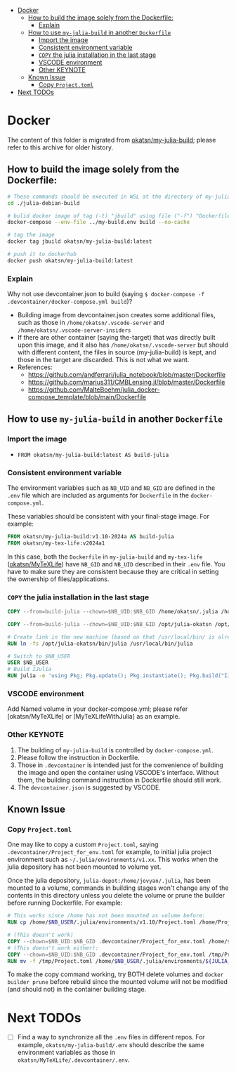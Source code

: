 - [Docker](#docker)
  - [How to build the image solely from the Dockerfile:](#how-to-build-the-image-solely-from-the-dockerfile)
    - [Explain](#explain)
  - [How to use `my-julia-build` in another `Dockerfile`](#how-to-use-my-julia-build-in-another-dockerfile)
    - [Import the image](#import-the-image)
    - [Consistent environment variable](#consistent-environment-variable)
    - [`COPY` the julia installation in the last stage](#copy-the-julia-installation-in-the-last-stage)
    - [VSCODE environment](#vscode-environment)
    - [Other KEYNOTE](#other-keynote)
  - [Known Issue](#known-issue)
    - [Copy `Project.toml`](#copy-projecttoml)
- [Next TODOs](#next-todos)
# Docker

The content of this folder is migrated from [okatsn/my-julia-build](https://github.com/okatsn/my-julia-build); please refer to this archive for older history.

## How to build the image solely from the Dockerfile:

```bash
# These commands should be executed in WSL at the directory of my-julia-build
cd ./julia-debian-build

# bulid docker image of tag (-t) "jbuild" using file ("-f") "Dockerfile" in the context of current directory (`.` in the end)
docker-compose --env-file ../my-build.env build --no-cache

# tag the image 
docker tag jbuild okatsn/my-julia-build:latest

# push it to dockerhub
docker push okatsn/my-julia-build:latest
```

### Explain
Why not use devcontainer.json to build (saying `$ docker-compose -f .devcontainer/docker-compose.yml build`)?
- Building image from devcontainer.json creates some additional files, such as those in `/home/okatsn/.vscode-server` and `/home/okatsn/.vscode-server-insiders`
- If there are other container (saying the-target) that was directly built upon this image, and it also has `/home/okatsn/.vscode-server` but should with different content, the files in source (my-julia-build) is kept, and those in the target are discarded. This is not what we want.
- References: 
    - https://github.com/andferrari/julia_notebook/blob/master/Dockerfile
    - https://github.com/marius311/CMBLensing.jl/blob/master/Dockerfile
    - https://github.com/MalteBoehm/julia_docker-compose_template/blob/main/Dockerfile

## How to use `my-julia-build` in another `Dockerfile`

### Import the image

- `FROM okatsn/my-julia-build:latest AS build-julia`

### Consistent environment variable

The environment variables such as `NB_UID` and `NB_GID` are defined in the `.env` file which are included as arguments for `Dockerfile` in the `docker-compose.yml`.

These variables should be consistent with your final-stage image. For example: 

```Dockerfile
FROM okatsn/my-julia-build:v1.10-2024a AS build-julia
FROM okatsn/my-tex-life:v2024a1
```

In this case, both the `Dockerfile` in `my-julia-build` and `my-tex-life` ([okatsn/MyTeXLife](https://github.com/okatsn/MyTeXLife.git)) have 
`NB_GID` and `NB_UID` described in their `.env` file. You have to make sure they are consistent because they are critical in setting the ownership of files/applications.


### `COPY` the julia installation in the last stage

```Dockerfile
COPY --from=build-julia --chown=$NB_UID:$NB_GID /home/okatsn/.julia /home/$NB_USER/.julia

COPY --from=build-julia --chown=$NB_UID:$NB_GID /opt/julia-okatsn /opt/julia-okatsn

# Create link in the new machine (based on that /usr/local/bin/ is already in PATH)
RUN ln -fs /opt/julia-okatsn/bin/julia /usr/local/bin/julia

# Switch to $NB_USER
USER $NB_USER
# Build IJulia
RUN julia -e 'using Pkg; Pkg.update(); Pkg.instantiate(); Pkg.build("IJulia");' 
```

### VSCODE environment

Add Named volume in your docker-compose.yml; please refer [okatsn/MyTeXLife] or [MyTeXLifeWithJulia] as an example.


### Other KEYNOTE
1. The building of `my-julia-build` is controlled by `docker-compose.yml`.
2. Please follow the instruction in Dockerfile.
3. Those in `.devcontainer` is intended just for the convenience of building the image and open the container using VSCODE's interface. Without them, the building command instruction in Dockerfile should still work.
4. The `devcontainer.json` is suggested by VSCODE. 

## Known Issue

### Copy `Project.toml`

One may like to copy a custom `Project.toml`, saying `.devcontainer/Project_for_env.toml` for example, to initial julia project environment such as `~/.julia/environments/v1.xx`.
This works when the julia depository has not been mounted to volume yet.

Once the julia depository, `julia-depot:/home/jovyan/.julia`, has been mounted to a volume, commands in building stages won't change any of the contents in this directory unless you delete the volume or prune the builder before running Dockerfile. For example:

```Dockerfile
# This works since /home has not been mounted as volume before:
RUN cp /home/$NB_USER/.julia/environments/v1.10/Project.toml /home/Project2.toml
```

```Dockerfile
# (This doesn't work)
COPY --chown=$NB_UID:$NB_GID .devcontainer/Project_for_env.toml /home/$NB_USER/.julia/environments/v1.10/Project_for_env.toml
# (This doesn't work either):
COPY --chown=$NB_UID:$NB_GID .devcontainer/Project_for_env.toml /tmp/Project.toml
RUN mv -f /tmp/Project.toml /home/$NB_USER/.julia/environments/${JULIA_PROJECT}/Project.toml
```

To make the copy command working, try BOTH delete volumes and `docker builder prune` before rebuild since the mounted volume will not be modified (and should not) in the container building stage. 



# Next TODOs

- [ ] Find a way to synchronize all the `.env` files in different repos. For example, `okatsn/my-julia-build/.env` should describe the same environment variables as those in `okatsn/MyTeXLife/.devcontainer/.env`.